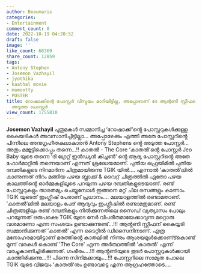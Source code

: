 ```yaml
---
author: Beaumaris
categories:
- Entertainment
comment_count: 0
date: 2022-10-19 04:20:52
draft: false
image: ''
like_count: 68369
share_count: 12859
tags:
- Antony Stephen
- Josemon Vazhayil
- jyothika
- kaathal movie
- mamootty
- POSTER
title: റോഷാക്കിന്റെ പോസ്റ്റർ വിസ്മയം മാറിയിട്ടില്ല, അപ്പോഴാണ് ദേ ആന്റണി സ്റ്റീഫന്റെ
  അടുത്ത പോസ്റ്റർ
view_count: 1755810
---
```


**Josemon Vazhayil** പുതുമകൾ സമ്മാനിച്ച ‘റോഷാക്ക്‘ൻ്റെ പോസ്റ്ററുകൾക്കുള്ള കൈയടികൾ അവസാനിച്ചിട്ടില്ലാ... അപ്പോഴേക്കും എത്തി അതേ പോസ്റ്ററിൻ്റെ പിന്നിലെ അനുഗൃഹീതകലാകാരൻ Antony Stephens ൻ്റെ അടുത്ത പോസ്റ്റർ... അതും മമ്മൂട്ടിക്കൊപ്പം തന്നെ...!! കാതൽ - The Core ‘കാതൽ‘ൻ്റെ പോസ്റ്റർ Jeo Baby യുടെ തന്നെ ‘ദി ഗ്രേറ്റ് ഇൻഡ്യൻ കിച്ചൺ‘ ൻ്റെ ആദ്യ പോസ്റ്ററിൻ്റെ അതേ ഫോർമാറ്റിൽ തന്നെയാണ് എന്നത് ശ്രദ്ധേയമാണ്. പുതിയ ഫ്രെയിമിൽ പുതിയ ദമ്പതികളുടെ നിറമാർന്ന ചിത്രമായിരുന്നു TGIK യിൽ.... എന്നാൽ ‘കാതൽ‘ലിൽ കാണുന്നത് നിറം മങ്ങിയ പഴയ ബ്ലാക്ക് & വൈറ്റ് ചിത്രത്തിൽ ഏതോ പഴയ കാലത്തിൻ്റെ ഓർമ്മകളിലൂടെ പറയുന്ന പഴയ ദമ്പതികളുടെയാണ്. രണ്ട് പോസ്റ്ററുകളും താരതമ്യം ചെയ്യുമ്പോൾ ഇങ്ങനെ മറ്റ് ചില രസങ്ങളും കാണാം. TGIK യുടെത് ഇംഗ്ലീഷ് പേരാണ് പ്രധാനം.... മലയാളത്തിൽ രണ്ടാമതാണ്. ‘കാതൽ‘ലിൽ മലയാളം പേര് ആദ്യവും ഇംഗ്ലീഷിൽ രണ്ടാമതുമാണ്. രണ്ട് ചിത്രങ്ങളിലും രണ്ട് ദമ്പതികളും നിൽക്കുന്നതിലെ സൈഡ് വ്യത്യാസം പോലും പറയുന്നത് ഒരുപക്ഷെ TGIK യുടെ നേർ വിപരീതമായേക്കാവുന്ന മറ്റൊരു വശമാണോ എന്ന സംശയം ഉണ്ടാക്കുന്നുണ്ട്...!!! ആൻ്റണി സ്റ്റീഫന് കൈയ്യടി സമ്മാനിക്കുന്നത് ‘കാതൽ‘ എന്ന ടൈറ്റിൽ ഡിസൈനിനാണ്. എത്ര മനോഹരമായിട്ടാണ് മരത്തിൻ്റെ കാതലിൽ നിന്നും ആശയമുൾക്കൊണ്ട്കൊണ്ട് മൂന്ന് വരകൾ കൊണ്ട് 'The Core' എന്ന അർത്ഥത്തിൽ ‘കാതൽ‘ എന്ന് വരച്ചുകാണിച്ചിരിക്കുന്നത്. ഗംഭീരം....!!! ആൻ്റണിയുടെ തുടർ പോസ്റ്ററുകൾക്കായി കാത്തിരിക്കുന്നു...!!! പിന്നെ സിനിമക്കായും...!!! പോസ്റ്ററിലെ സാമ്യത പോലെ TGIK യുടെ വിജയം ‘കാതൽ‘നും ഉണ്ടാവട്ടെ എന്ന ആഗ്രഹത്തോടെ....